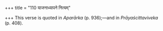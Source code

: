 +++
title = "110 याजनाध्यापने नित्यम्"

+++
This verse is quoted in *Aparārka* (p. 936);—and in *Prāyaścittaviveka*
(p. 408).


